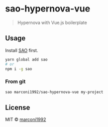# sao-hypernova-vue

> Hypernova with Vue.js boilerplate

## Usage

Install [SAO](https://github.com/saojs/sao) first.

```bash
yarn global add sao
# or
npm i -g sao
```

### From git

```bash
sao marconi1992/sao-hypernova-vue my-project
```

## License

MIT &copy; [marconi1992](github.com/marconi1992)
